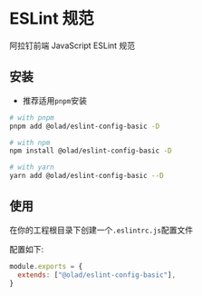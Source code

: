 # ESLint 规范

阿拉钉前端 JavaScript ESLint 规范

## 安装

* 推荐适用`pnpm`安装

```bash
# with pnpm
pnpm add @olad/eslint-config-basic -D

# with npm
npm install @olad/eslint-config-basic -D

# with yarn
yarn add @olad/eslint-config-basic --D
```

## 使用

在你的工程根目录下创建一个`.eslintrc.js`配置文件

配置如下:

```js
module.exports = {
  extends: ["@olad/eslint-config-basic"],
}
```